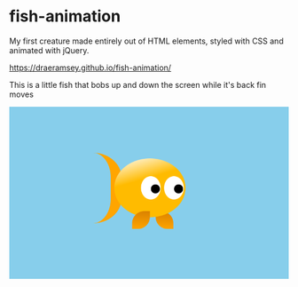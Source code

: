 # fish-animation
My first creature made entirely out of HTML elements, styled with CSS and animated with jQuery.

https://draeramsey.github.io/fish-animation/

This is a little fish that bobs up and down the screen while it's back fin moves

![alt text](https://github.com/DraeRamsey/fish-animation/blob/master/screenshots/fish.png?raw=true)

